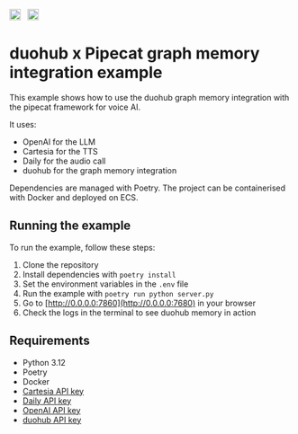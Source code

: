 <img src="https://mintlify.s3-us-west-1.amazonaws.com/duohub/logo/logo-light.svg" alt="duohub logo" height="20"> &nbsp;
<img src="https://mintlify.s3-us-west-1.amazonaws.com/daily/logo/dark.svg" alt="pipecat logo" height="20">


# duohub x Pipecat graph memory integration example

This example shows how to use the duohub graph memory integration with the pipecat framework for voice AI. 

It uses: 

- OpenAI for the LLM
- Cartesia for the TTS
- Daily for the audio call
- duohub for the graph memory integration

Dependencies are managed with Poetry. The project can be containerised with Docker and deployed on ECS.

## Running the example

To run the example, follow these steps:

1. Clone the repository
2. Install dependencies with `poetry install`
3. Set the environment variables in the `.env` file
4. Run the example with `poetry run python server.py`
5. Go to [http://0.0.0.0:7860](http://0.0.0.0:7680) in your browser
6. Check the logs in the terminal to see duohub memory in action

## Requirements

- Python 3.12
- Poetry
- Docker
- [Cartesia API key](https://cartesia.ai/sonic)
- [Daily API key](https://daily.co/developers)
- [OpenAI API key](https://platform.openai.com/api-keys)
- [duohub API key](https://app.duohub.ai/account)